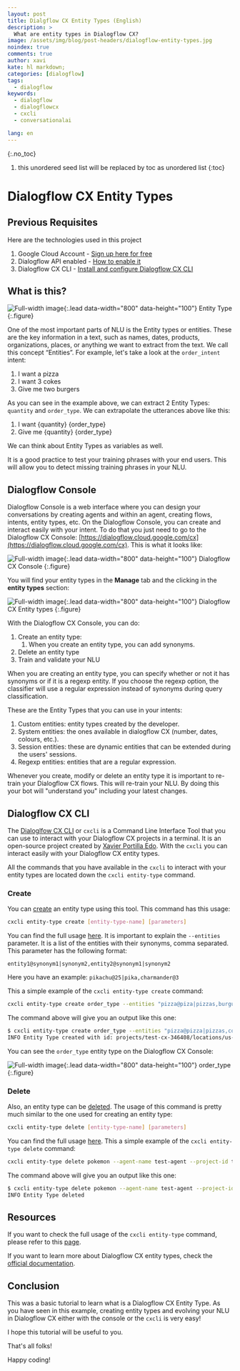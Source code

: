 ```yaml
---
layout: post
title: Dialgflow CX Entity Types (English)
description: >
  What are entity types in Dialogflow CX?
image: /assets/img/blog/post-headers/dialogflow-entity-types.jpg
noindex: true
comments: true
author: xavi
kate: hl markdown;
categories: [dialogflow]
tags:
  - dialogflow
keywords:
  - dialogflow
  - dialogflowcx
  - cxcli
  - conversationalai

lang: en
---
```

{:.no_toc}
1. this unordered seed list will be replaced by toc as unordered list
{:toc}

# Dialogflow CX Entity Types

## Previous Requisites

Here are the technologies used in this project
1. Google Cloud Account - [Sign up here for free](https://cloud.google.com/)
2. Dialogflow API enabled - [How to enable it](https://cloud.google.com/dialogflow/cx/docs/reference)
3. Dialogflow CX CLI - [Install and configure Dialogflow CX CLI](https://cxcli.xavidop.me/)

## What is this?

![Full-width image](/assets/img/blog/tutorials/dialogflow-entity-types/entity-type.png){:.lead data-width="800" data-height="100"}
Entity Type
{:.figure}

One of the most important parts of NLU is the Entity types or entities. These are the key information in a text, such as names, dates, products, organizations, places, or anything we want to extract from the text. We call this concept “Entities”. For example, let's take a look at the `order_intent` intent:
1. I want a pizza
2. I want 3 cokes
3. Give me two burgers

As you can see in the example above, we can extract 2 Entity Types: `quantity` and `order_type`. We can extrapolate the utterances above like this:
1. I want {quantity} {order_type}
2. Give me {quantity} {order_type}

We can think about Entity Types as variables as well.

It is a good practice to test your training phrases with your end users. This will allow you to detect missing training phrases in your NLU.

## Dialogflow Console

Dialogflow Console is a web interface where you can design your conversations by creating agents and within an agent, creating flows, intents, entity types, etc. On the Dialogflow Console, you can create and interact easily with your intent. To do that you just need to go to the Dialogflow CX Console: [https://dialogflow.cloud.google.com/cx](https://dialogflow.cloud.google.com/cx). This is what it looks like:

![Full-width image](/assets/img/blog/tutorials/dialogflow-agents/console.png){:.lead data-width="800" data-height="100"}
Dialogflow CX Console
{:.figure}

You will find your entity types in the **Manage** tab and the clicking in the **entity types** section:

![Full-width image](/assets/img/blog/tutorials/dialogflow-entity-types/console-entity-type.png){:.lead data-width="800" data-height="100"}
Dialogflow CX Entity types
{:.figure}

With the Dialogflow CX Console, you can do:
1. Create an entity type:
   1. When you create an entity type, you can add synonyms.
2. Delete an entity type
3. Train and validate your NLU

When you are creating an entity type, you can specify whether or not it has synonyms or if it is a regexp entity. If you choose the regexp option, the classifier will use a regular expression instead of synonyms during query classification.

These are the Entity Types that you can use in your intents:
1. Custom entities: entity types created by the developer.
2. System entities: the ones available in dialogflow CX (number, dates, colours, etc.).
3. Session entities: these are dynamic entities that can be extended during the users' sessions.
4. Regexp entities: entities that are a regular expression.

Whenever you create, modify or delete an entity type it is important to re-train your Dialogflow CX flows. This will re-train your NLU. By doing this your bot will "understand you" including your latest changes.

## Dialogflow CX CLI

The [Dialoglfow CX CLI](https://cxcli.xavidop.me/) or `cxcli` is a Command Line Interface Tool that you can use to interact with your Dialogflow CX projects in a terminal. It is an open-source project created by [Xavier Portilla Edo](https://xavidop.me/). With the `cxcli` you can interact easily with your Dialogflow CX entity types.

All the commands that you have available in the `cxcli` to interact with your entity types are located down the `cxcli entity-type` command.

### Create

You can [create](https://cxcli.xavidop.me/entitytypes/create) an entity type using this tool. This command has this usage:

```sh
cxcli entity-type create [entity-type-name] [parameters]
```

You can find the full usage [here](https://cxcli.xavidop.me/cmd/cxcli_entity-type_create). It is important to explain the `--entities` parameter. It is a list of the entities with their synonyms, comma separated. This parameter has the following format: 
```
entity1@synonym1|synonym2,entity2@synonym1|synonym2
```

Here you have an example: `pikachu@25|pika,charmander@3`


This a simple example of the `cxcli entity-type create` command:

```sh
cxcli entity-type create order_type --entities "pizza@piza|pizzas,burguer@hamburguer|burguers" --agent-name test-agent --project-id test-cx-346408 --location-id us-central1
```

The command above will give you an output like this one:

```sh
$ cxcli entity-type create order_type --entities "pizza@pizza|pizzas,coke@coke|cokes" --agent-name test-agent --project-id test-cx-346408 --location-id us-central1
INFO Entity Type created with id: projects/test-cx-346408/locations/us-central1/agents/40278ea0-c0fc-4d9a-a4d4-caa68d86295f/entityTypes/457a451d-f5ce-47da-b8dc-16b17d874a5d 
```

You can see the `order_type` entity type on the Dialogflow CX Console:

![Full-width image](/assets/img/blog/tutorials/dialogflow-entity-types/console-entity-type-created.png){:.lead data-width="800" data-height="100"}
order_type
{:.figure}

### Delete

Also, an entity type can be [deleted](https://cxcli.xavidop.me/entitytypes/delete). The usage of this command is pretty much similar to the one used for creating an entity type:

```sh
cxcli entity-type delete [entity-type-name] [parameters]
```

You can find the full usage [here](https://cxcli.xavidop.me/cmd/cxcli_entity-type_delete). This a simple example of the `cxcli entity-type delete` command:

```sh
cxcli entity-type delete pokemon --agent-name test-agent --project-id test-cx-346408 --location-id us-central1
```

The command above will give you an output like this one:

```sh
$ cxcli entity-type delete pokemon --agent-name test-agent --project-id test-cx-346408 --location-id us-central1
INFO Entity Type deleted                 
```
                        
## Resources

If you want to check the full usage of the `cxcli entity-type` command, please refer to this [page](https://cxcli.xavidop.me/cmd/cxcli_entity-type/).

If you want to learn more about Dialogflow CX entity types, check the [official documentation](https://cloud.google.com/dialogflow/cx/docs/concept/entity).

## Conclusion 

This was a basic tutorial to learn what is a Dialogflow CX Entity Type.
As you have seen in this example, creating entity types and evolving your NLU in Dialogflow CX either with the console or the `cxcli` is very easy!

I hope this tutorial will be useful to you.

That's all folks!

Happy coding!